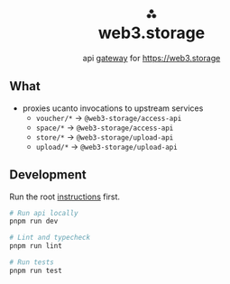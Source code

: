 <h1 align="center">⁂<br/>web3.storage</h1>
<p align="center">api <a href="https://microservices.io/patterns/apigateway.html">gateway</a> for <a href="https://web3.storage">https://web3.storage</a></p>

## What

* proxies ucanto invocations to upstream services
  * `voucher/*` -> `@web3-storage/access-api`
  * `space/*` -> `@web3-storage/access-api`
  * `store/*` -> `@web3-storage/upload-api`
  * `upload/*` -> `@web3-storage/upload-api`

## Development

Run the root [instructions](../../readme.md#setup-a-development-environment) first.

```bash
# Run api locally
pnpm run dev

# Lint and typecheck
pnpm run lint

# Run tests
pnpm run test
```
